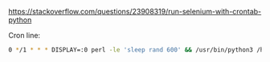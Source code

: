 https://stackoverflow.com/questions/23908319/run-selenium-with-crontab-python

Cron line:
```sh
0 */1 * * * DISPLAY=:0 perl -le 'sleep rand 600' && /usr/bin/python3 /home/pi/anais-bus/anais_bus.py >> /home/pi/anais-bus/stdout.log 2>> /home/pi/anais-bus/error.log
```